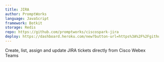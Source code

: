 ```yaml
---
title: JIRA
author: PromptWorks
language: JavaScript
framework: Botkit
storage: Redis
repo: https://github.com/promptworks/ciscospark-jira
deploy: https://dashboard.heroku.com/new?button-url=https%3A%2F%2Fgithub.com%2Fpromptworks%2Fciscospark-jira&template=https%3A%2F%2Fgithub.com%2Fpromptworks%2Fciscospark-jira
---
```


Create, list, assign and update JIRA tickets directly from Cisco Webex Teams

